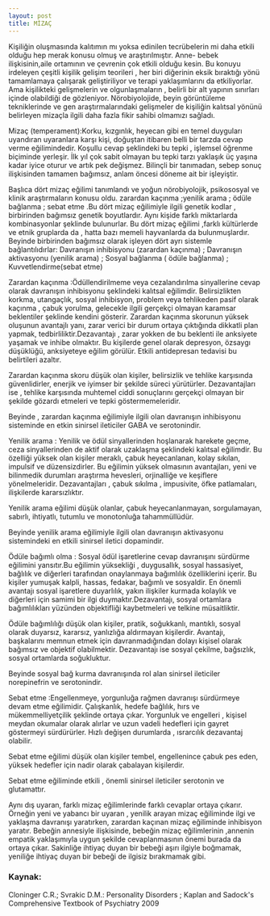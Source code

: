 ```yaml
---
layout: post
title: MİZAÇ
---
```


Kişiliğin  oluşmasında kalıtımın mı yoksa  edinilen tecrübelerin mi daha etkili olduğu  hep merak konusu olmuş ve araştırılmıştır. Anne- bebek  ilişkisinin,aile ortamının ve çevrenin  çok etkili olduğu kesin. Bu konuyu irdeleyen  çeşitli  kişilik  gelişim   teorileri  , her biri diğerinin eksik bıraktığı yönü  tamamlamaya  çalışarak  geliştiriliyor ve terapi yaklaşımlarını  da etkiliyorlar. Ama  kişilikteki  gelişmelerin ve olgunlaşmaların , belirli bir alt yapının  sınırları  içinde  olabildiği de  gözleniyor. Nörobiyolojide, beyin görüntüleme tekniklerinde  ve gen araştırmalarındaki gelişmeler de  kişiliğin  kalıtsal  yönünü belirleyen  mizaçla  ilgili  daha fazla fikir sahibi olmamızı sağladı.

Mizaç (temperament):Korku, kızgınlık, heyecan gibi en temel duyguları uyandıran uyaranlara karşı kişi, doğuştan itibaren  belli bir tarzda cevap verme  eğilimindedir. Koşullu cevap  şeklindeki bu tepki , işlemsel   öğrenme  biçiminde  yerleşir. İlk  yıl  çok sabit olmayan bu tepki tarzı yaklaşık üç yaşına kadar iyice oturur ve artık  pek değişmez. Bilinçli bir tanımadan, sebep sonuç ilişkisinden  tamamen bağımsız, anlam öncesi döneme ait bir işleyiştir.

Başlıca dört mizaç eğilimi tanımlandı ve yoğun nörobiyolojik, psikososyal ve klinik araştırmaların konusu oldu. zarardan kaçınma ;yenilik arama ; ödüle bağlanma ; sebat etme .Bu dört mizaç eğilimiyle ilgili genetik kodlar , birbirinden bağımsız  genetik  boyutlardır. Aynı kişide  farklı  miktarlarda  kombinasyonlar şeklinde  bulunurlar. Bu dört mizaç eğilimi   ,farklı  kültürlerde ve etnik  gruplarda da , hatta bazı memeli hayvanlarda da  bulunmuşlardır. Beyinde  birbirinden bağımsız olarak işleyen  dört ayrı sistemle  bağlantılıdırlar: Davranışın inhibisyonu   (zarardan kaçınma) ; Davranışın aktivasyonu (yenilik arama) ; Sosyal  bağlanma ( ödüle bağlanma) ; Kuvvetlendirme(sebat etme)

Zarardan  kaçınma :Ödüllendirilmeme veya  cezalandırılma sinyallerine  cevap olarak  davranışın inhibisyonu  şeklindeki  kalıtsal eğilimdir. Belirsizlikten korkma, utangaçlık, sosyal inhibisyon, problem veya tehlikeden  pasif  olarak  kaçınma , çabuk yorulma, gelecekle ilgili  gerçekçi olmayan karamsar beklentiler  şeklinde kendini gösterir. Zarardan kaçınma skorunun yüksek oluşunun avantajlı yanı, zarar verici bir durum ortaya çıktığında  dikkatli  plan yapmak,  tedbirliliktir.Dezavantajı , zarar yokken de bu beklenti ile  anksiyete  yaşamak ve inhibe olmaktır. Bu  kişilerde genel olarak  depresyon, özsaygı  düşüklüğü, anksiyeteye eğilim  görülür. Etkili antidepresan tedavisi  bu belirtileri azaltır.

Zarardan kaçınma  skoru  düşük olan kişiler, belirsizlik ve tehlike karşısında güvenlidirler, enerjik ve iyimser bir şekilde süreci yürütürler. Dezavantajları ise , tehlike karşısında  muhtemel ciddi sonuçlarını gerçekçi olmayan bir şekilde gözardı etmeleri ve tepki göstermemeleridir.

Beyinde , zarardan kaçınma eğilimiyle ilgili olan  davranışın  inhibisyonu  sisteminde en etkin sinirsel ileticiler  GABA  ve serotonindir.

Yenilik  arama : Yenilik ve  ödül sinyallerinden  hoşlanarak  harekete  geçme, ceza sinyallerinden de aktif olarak  uzaklaşma  şeklindeki kalıtsal eğilimdir. Bu  özelliği yüksek olan kişiler  meraklı, çabuk heyecanlanan, kolay sıkılan, impulsif ve  düzensizdirler. Bu eğilimin yüksek olmasının avantajları, yeni ve bilinmedik durumları araştırma hevesleri, orjinalliğe ve keşiflere  yönelmeleridir. Dezavantajları , çabuk sıkılma , impusivite, öfke patlamaları, ilişkilerde  kararsızlıktır.

Yenilik arama eğilimi düşük olanlar, çabuk heyecanlanmayan, sorgulamayan, sabırlı, ihtiyatlı, tutumlu ve  monotonluğa tahammüllüdür.

Beyinde yenilik arama eğilimiyle ilgili olan  davranışın aktivasyonu  sistemindeki en etkili sinirsel iletici  dopamindir.

Ödüle  bağımlı olma : Sosyal ödül işaretlerine  cevap davranışını  sürdürme  eğilimini yansıtır.Bu eğilimin yüksekliği , duygusallık, sosyal hassasiyet, bağlılık ve diğerleri  tarafından onaylanmaya bağımlılık özelliklerini içerir. Bu kişiler  yumuşak kalpli, hassas, fedakar, bağımlı ve sosyaldir. En önemli avantajı sosyal işaretlere duyarlılık, yakın ilişkiler kurmada kolaylık ve  diğerleri için samimi bir ilgi duymaktır.Dezavantajı, sosyal ortamlara bağımlılıkları yüzünden objektifliği  kaybetmeleri ve telkine müsaitliktir.

Ödüle bağımlılığı düşük olan kişiler, pratik, soğukkanlı, mantıklı, sosyal olarak duyarsız, kararsız,  yanlızlığa aldırmayan kişilerdir. Avantajı, başkalarını memnun etmek için davranmadığından dolayı kişisel olarak bağımsız ve objektif olabilmektir. Dezavantajı ise  sosyal çekilme, bağsızlık, sosyal ortamlarda soğukluktur.

Beyinde sosyal bağ kurma davranışında  rol alan sinirsel ileticiler  norepinefrin ve serotonindir.

Sebat etme :Engellenmeye, yorgunluğa rağmen  davranışı sürdürmeye devam etme eğilimidir. Çalışkanlık, hedefe bağlılık, hırs ve mükemmelliyetçilik şeklinde  ortaya çıkar. Yorgunluk ve  engelleri , kişisel meydan okumalar olarak alırlar ve  uzun vadeli hedefleri  için  gayret göstermeyi sürdürürler. Hızlı değişen durumlarda , ısrarcılık dezavantaj olabilir.

Sebat etme eğilimi düşük olan kişiler  tembel, engellenince çabuk pes eden, yüksek hedefler için nadir olarak çabalayan kişilerdir.

Sebat etme eğiliminde  etkili , önemli sinirsel ileticiler  serotonin ve glutamattır.

Aynı dış uyaran, farklı mizaç eğilimlerinde   farklı cevaplar ortaya çıkarır.  Örneğin yeni ve yabancı bir uyaran , yenilik arayan mizaç eğiliminde  ilgi ve yaklaşma davranışı yaratırken, zarardan kaçınan  mizaç eğiliminde  inhibisyon yaratır. Bebeğin annesiyle ilişkisinde, bebeğin mizaç eğilimlerinin ,annenin empatik yaklaşımıyla  uygun şekilde cevaplanmasının önemi burada da ortaya çıkar. Sakinliğe ihtiyaç duyan bir bebeği aşırı ilgiyle boğmamak,  yeniliğe  ihtiyaç duyan bir bebeği de  ilgisiz bırakmamak gibi.

### Kaynak:
Cloninger C.R.; Svrakic D.M.:  Personality  Disorders  ; Kaplan and Sadock's  Comprehensive Textbook of Psychiatry   2009

